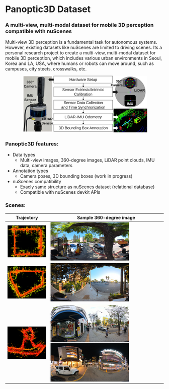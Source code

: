 # Panoptic3D Dataset

### A multi-view, multi-modal dataset for mobile 3D perception compatible with nuScenes

Multi-view 3D perception is a fundamental task for autonomous systems. However, existing datasets like nuScenes are limited to driving scenes. Its a personal research project to create a multi-view, multi-modal dataset for mobile 3D perception, which includes various urban environments in Seoul, Korea and LA, USA, where humans or robots can move around, such as campuses, city steets, crosswalks, etc. 

<div style="text-align: center;">
  <img src="assets/Sensor_configuration.svg" alt="dataset_creation_process" width="400"/>
</div>

### Panoptic3D features:
- Data types
  - Multi-view images, 360-degree images, LiDAR point clouds, IMU data, camera parameters
- Annotation types
  - Camera poses, 3D bounding boxes (work in progress)
- nuScenes compatibility
  - Exacly same structure as nuScenes dataset (relational database)
  - Compatible with nuScenes devkit APIs

### Scenes:
| Trajectory | Sample 360-degree image |
| --- | --- |
| <img src="assets/trajectory1.png" width="150"/> | <img src="assets/scene1.png" width="250"/> |
| <img src="assets/trajectory2.png" width="150"/> | <img src="assets/scene2.png" width="250"/> |
| <img src="assets/trajectory3.png" width="150"/> | <img src="assets/scene3.png" width="250"/> <img src="assets/scene5.png" width="250"/> |